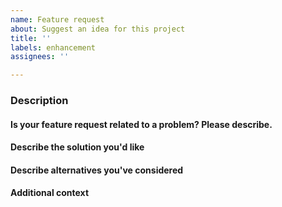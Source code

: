 ```yaml
---
name: Feature request
about: Suggest an idea for this project
title: ''
labels: enhancement
assignees: ''

---
```


### Description  
<!-- Description of the feature -->  


#### Is your feature request related to a problem? Please describe.
<!-- A clear and concise description of what the problem is. Ex. I'm always frustrated when [...] -->

#### Describe the solution you'd like
<!-- A clear and concise description of what you want to happen. -->

#### Describe alternatives you've considered
<!-- A clear and concise description of any alternative solutions or features you've considered. -->


#### Additional context
<!-- Add any other context or screenshots about the feature request here. -->
